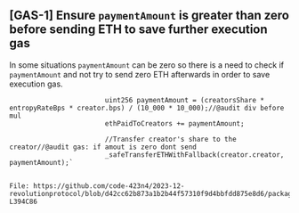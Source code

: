 ## [GAS-1] Ensure ` paymentAmount `  is greater than zero before sending ETH to save further execution gas
In some situations  ` paymentAmount `   can be zero so there is a need to check if   ` paymentAmount `   and not try to send zero ETH afterwards in order to save execution gas.

``` //Calculate paymentAmount for specific creator based on BPS splits - same as multiplying by creatorDirectPayment
                        uint256 paymentAmount = (creatorsShare * entropyRateBps * creator.bps) / (10_000 * 10_000);//@audit div before mul
                        ethPaidToCreators += paymentAmount;

                        //Transfer creator's share to the creator//@audit gas: if amout is zero dont send
                        _safeTransferETHWithFallback(creator.creator, paymentAmount);`


File: https://github.com/code-423n4/2023-12-revolutionprotocol/blob/d42cc62b873a1b2b44f57310f9d4bbfdd875e8d6/packages/revolution/src/AuctionHouse.sol#L389C24-L394C86


